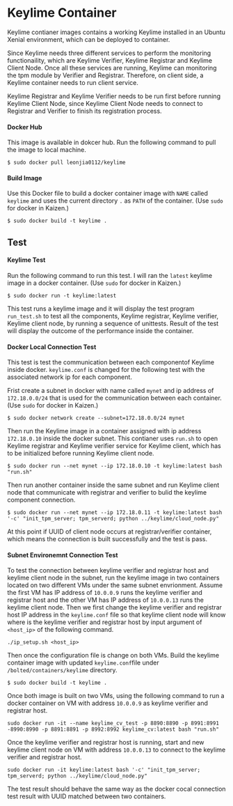 # Keylime Container

Keylime contianer images contains a working Keylime installed in an Ubuntu Xenial environment, which can be deployed to container.

Since Keylime needs three different services to perform the monitoring functionaility, which are Keylime Verifier, Keylime Registrar and Keylime Client Node. Once all these services are running, Keylime can monitoring the tpm module by Verifier and Registrar. Therefore, on client side, a Keylime container needs to run client service.

Keylime Registrar and Keylime Verifier needs to be run first before running Keylime Client Node, since Keylime Client Node needs to connect to Registrar and Verifier to finish its registration process.
#### Docker Hub
This image is available in dokcer hub. Run the following command to pull the image to local machine.
```
$ sudo docker pull leonjia0112/keylime
```

#### Build Image 

Use this Docker file to  build a docker container image with ```NAME``` called ```keylime``` and uses the current directory ```.``` as ```PATH``` of the container. (Use ```sudo``` for docker in Kaizen.)
```
$ sudo docker build -t keylime .
```

## Test
#### Keylime Test
Run the following command to run this test. I will ran the ```latest``` keylime image in a docker container. (Use ```sudo``` for docker in Kaizen.)
```
$ sudo docker run -t keylime:latest
```
This test runs a keylime image and it will display the test program ```run_test.sh``` to test all the components, Keylime registrar, Keylime verifier, Keylime client node, by running a sequence of unittests. Result of the test will display the outcome of the performance inside the container.
#### Docker Local Connection Test
This test is test the communication between each componentof Keylime inside docker. ```keylime.conf``` is changed for the following test with the associated network ip for each component.

Frist create a subnet in docker with name called ```mynet``` and ip address of ```172.18.0.0/24``` that is used for the communication between each container. (Use ```sudo``` for docker in Kaizen.)
```
$ sudo docker network create --subnet=172.18.0.0/24 mynet
```
Then run the Keylime image in a container assigned with ip address ```172.18.0.10``` inside the docker subnet. This contianer uses ```run.sh``` to open Keylime registrar and Keylime verifier service for Keylime client, which has to be initialized before running Keylime client node.
```
$ sudo docker run --net mynet --ip 172.18.0.10 -t keylime:latest bash "run.sh"
```

Then run another container inside the same subnet and run Keylime client node that communicate with registrar and verifier to bulid the keylime component connection.
```
$ sudo docker run --net mynet --ip 172.18.0.11 -t keylime:latest bash '-c' "init_tpm_server; tpm_serverd; python ../keylime/cloud_node.py"
```

At this point if UUID of client node occurs at registrar/verifier container, which means the connection is built successfully and the test is pass.

#### Subnet Environemnt Connection Test
To test the connection between keylime verifier and registrar host and keylime client node in the subnet, run the keylime image in two containers located on two different VMs under the same subnet envrionment. Assume the first VM has IP address of ```10.0.0.9``` runs the keylime verifier and registrar host and the other VM has IP address of ```10.0.0.13``` runs the keylime client node. Then we first change the keylime verifier and registrar host IP address in the ```keylime.conf``` file so that keylime client node will know where is the keylime verifier and registrar host by input argument of ```<host_ip>``` of the following command.
```
./ip_setup.sh <host_ip>
```

Then once the configuration file is change on both VMs. Build the keylime container image with updated ```keylime.conf```file under ```/bolted/containers/keylime``` directory.
```
$ sudo docker build -t keylime .
```
Once both image is built on two VMs, using the following command to run a docker container on VM with address ```10.0.0.9``` as keylime verifier and registrar host.
```
sudo docker run -it --name keylime_cv_test -p 8890:8890 -p 8991:8991 -8990:8990 -p 8891:8891 -p 8992:8992 keylime_cv:latest bash "run.sh" 
```
Once the keylime verifier and registrar host is running, start and new keylime client node on VM with address ```10.0.0.13``` to connect to the keylime verifier and registrar host.
```
sudo docker run -it keylime:latest bash '-c' "init_tpm_server; tpm_serverd; python ../keylime/cloud_node.py"
```
The test result should behave the same way as the docker cocal connection test result with UUID matched between two containers.


